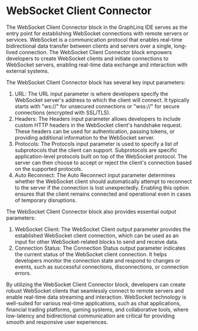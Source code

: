 # WebSocket Client Connector

The WebSocket Client Connector block in the GraphLinq IDE serves as the entry point for establishing WebSocket connections with remote servers or services. WebSocket is a communication protocol that enables real-time bidirectional data transfer between clients and servers over a single, long-lived connection. The WebSocket Client Connector block empowers developers to create WebSocket clients and initiate connections to WebSocket servers, enabling real-time data exchange and interaction with external systems.

The WebSocket Client Connector block has several key input parameters:

1. URL: The URL input parameter is where developers specify the WebSocket server's address to which the client will connect. It typically starts with "ws://" for unsecured connections or "wss://" for secure connections (encrypted with SSL/TLS).
2. Headers: The Headers input parameter allows developers to include custom HTTP headers in the WebSocket client's handshake request. These headers can be used for authentication, passing tokens, or providing additional information to the WebSocket server.
3. Protocols: The Protocols input parameter is used to specify a list of subprotocols that the client can support. Subprotocols are specific application-level protocols built on top of the WebSocket protocol. The server can then choose to accept or reject the client's connection based on the supported protocols.
4. Auto Reconnect: The Auto Reconnect input parameter determines whether the WebSocket client should automatically attempt to reconnect to the server if the connection is lost unexpectedly. Enabling this option ensures that the client remains connected and operational even in cases of temporary disruptions.

The WebSocket Client Connector block also provides essential output parameters:

1. WebSocket Client: The WebSocket Client output parameter provides the established WebSocket client connection, which can be used as an input for other WebSocket-related blocks to send and receive data.
2. Connection Status: The Connection Status output parameter indicates the current status of the WebSocket client connection. It helps developers monitor the connection state and respond to changes or events, such as successful connections, disconnections, or connection errors.

By utilizing the WebSocket Client Connector block, developers can create robust WebSocket clients that seamlessly connect to remote servers and enable real-time data streaming and interaction. WebSocket technology is well-suited for various real-time applications, such as chat applications, financial trading platforms, gaming systems, and collaborative tools, where low-latency and bidirectional communication are critical for providing smooth and responsive user experiences.
